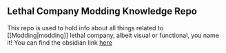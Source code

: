 ## Lethal Company Modding Knowledge Repo
This repo is used to hold info about all things related to [[Modding|modding]] lethal company, albeit visual or functional, you name it!
You can find the obsidian link [here](https://lc-modding-wiki.netlify.app)
